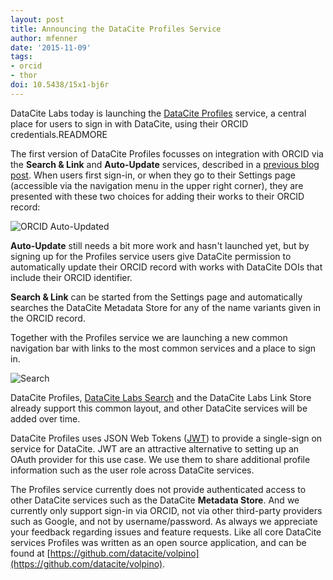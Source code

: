 ```yaml
---
layout: post
title: Announcing the DataCite Profiles Service
author: mfenner
date: '2015-11-09'
tags:
- orcid
- thor
doi: 10.5438/15x1-bj6r
---
```

DataCite Labs today is launching the [DataCite Profiles](https://profiles.datacite.org) service, a central place for users to sign in with DataCite, using their ORCID credentials.READMORE

The first version of DataCite Profiles focusses on integration with ORCID via the **Search & Link** and **Auto-Update** services, described in a [previous blog post](/explaining-the-datacite-orcid-auto-update/). When users first sign-in, or when they go to their Settings page (accessible via the navigation menu in the upper right corner), they are presented with these two choices for adding their works to their ORCID record:

![ORCID Auto-Updated](/images/2015/11/Bildschirmfoto-2015-11-09-um-20-02-45.png)

**Auto-Update** still needs a bit more work and hasn't launched yet, but by signing up for the Profiles service users give DataCite permission to automatically update their ORCID record with works with DataCite DOIs that include their ORCID identifier.

**Search & Link** can be started from the Settings page and automatically searches the DataCite Metadata Store for any of the name variants given in the ORCID record.

Together with the Profiles service we are launching a new common navigation bar with links to the most common services and a place to sign in.

![Search](/images/2015/11/Bildschirmfoto-2015-11-09-um-20-14-22.png)

DataCite Profiles, [DataCite Labs Search](https://search.test.datacite.org) and the DataCite Labs Link Store already support this common layout, and other DataCite services will be added over time.

DataCite Profiles uses JSON Web Tokens ([JWT](http://jwt.io/)) to provide a single-sign on service for DataCite. JWT are an attractive alternative to setting up an OAuth provider for this use case. We use them to share additional profile information such as the user role across DataCite services.

The Profiles service currently does not provide authenticated access to other DataCite services such as the DataCite **Metadata Store**. And we currently only support sign-in via ORCID, not via other third-party providers such as Google, and not by username/password. As always we appreciate your feedback regarding issues and feature requests. Like all core DataCite services Profiles was written as an open source application, and can be found at [https://github.com/datacite/volpino](https://github.com/datacite/volpino).
